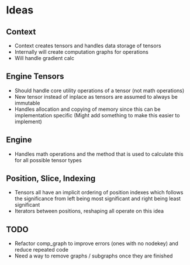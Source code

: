 # Ideas

## Context

- Context creates tensors and handles data storage of tensors
- Internally will create computation graphs for operations
- Will handle gradient calc

## Engine Tensors
 
- Should handle core utility operations of a tensor (not math operations)
- New tensor instead of inplace as tensors are assumed to always be immutable
- Handles allocation and copying of memory since this can be implementation specific (Might add something to make this easier to implement)

## Engine

- Handles math operations and the method that is used to calculate this for all possible tensor types

## Position, Slice, Indexing

- Tensors all have an implicit ordering of position indexes which follows the significance from left being most significant and right being least significant
- Iterators between positions, reshaping all operate on this idea

## TODO

- Refactor comp_graph to improve errors (ones with no nodekey) and reduce repeated code
- Need a way to remove graphs / subgraphs once they are finished 